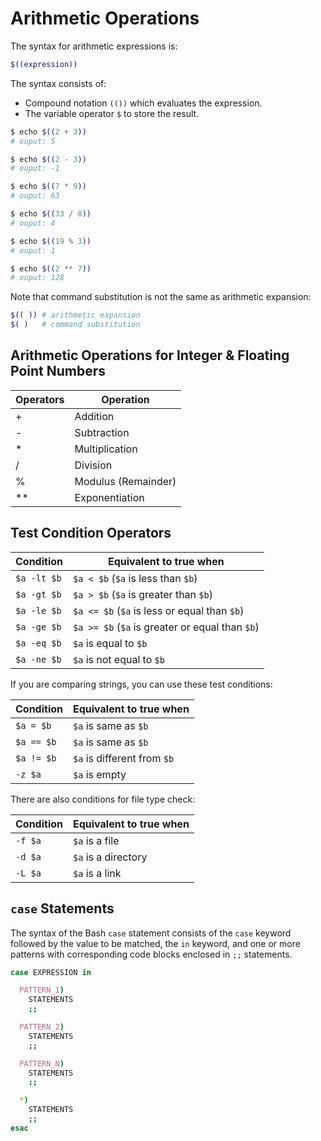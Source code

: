 # Arithmetic Operations

The syntax for arithmetic expressions is:

```sh
$((expression))
```

The syntax consists of:
- Compound notation `(())` which evaluates the expression.
- The variable operator `$` to store the result.

```sh
$ echo $((2 + 3))
# ouput: 5

$ echo $((2 - 3))
# ouput: -1

$ echo $((7 * 9))
# ouput: 63

$ echo $((33 / 8))
# ouput: 4

$ echo $((19 % 3))
# ouput: 1

$ echo $((2 ** 7))
# ouput: 128
```

Note that command substitution is not the same as arithmetic expansion:

```sh
$(( )) # arithmetic expansion
$( )   # command substitution
```

## Arithmetic Operations for Integer & Floating Point Numbers

| Operators | Operation           |
|-----------|---------------------|
| +         | Addition            |
| -         | Subtraction         |
| *         | Multiplication      |
| /         | Division            |
| %         | Modulus (Remainder) |
| **        | Exponentiation      |

## Test Condition Operators

| Condition   | Equivalent to true when                         |
|-------------|-------------------------------------------------|
| `$a -lt $b` | `$a < $b` (`$a` is less than `$b`)              |
| `$a -gt $b` | `$a > $b` (`$a` is greater than `$b`)           |
| `$a -le $b` | `$a <= $b` (`$a` is less or equal than `$b`)    |
| `$a -ge $b` | `$a >= $b` (`$a` is greater or equal than `$b`) |
| `$a -eq $b` | `$a` is equal to `$b`                           |
| `$a -ne $b` | `$a` is not equal to `$b`                       |

If you are comparing strings, you can use these test conditions:

| Condition  | Equivalent to true when     |
|------------|-----------------------------|
| `$a = $b`  | `$a` is same as `$b`        |
| `$a == $b` | `$a` is same as `$b`        |
| `$a != $b` | `$a` is different from `$b` |
| `-z $a`    | `$a` is empty               |

There are also conditions for file type check:

| Condition | Equivalent to true when |
|-----------|-------------------------|
| `-f $a`   | `$a` is a file          |
| `-d $a`   | `$a` is a directory     |
| `-L $a`   | `$a` is a link          |

## `case` Statements

The syntax of the Bash `case` statement consists of the `case` keyword followed by the value to be matched, the `in` keyword, and one or more patterns with corresponding code blocks enclosed in `;;` statements.

```sh
case EXPRESSION in

  PATTERN_1)
    STATEMENTS
    ;;

  PATTERN_2)
    STATEMENTS
    ;;

  PATTERN_N)
    STATEMENTS
    ;;

  *)
    STATEMENTS
    ;;
esac
```